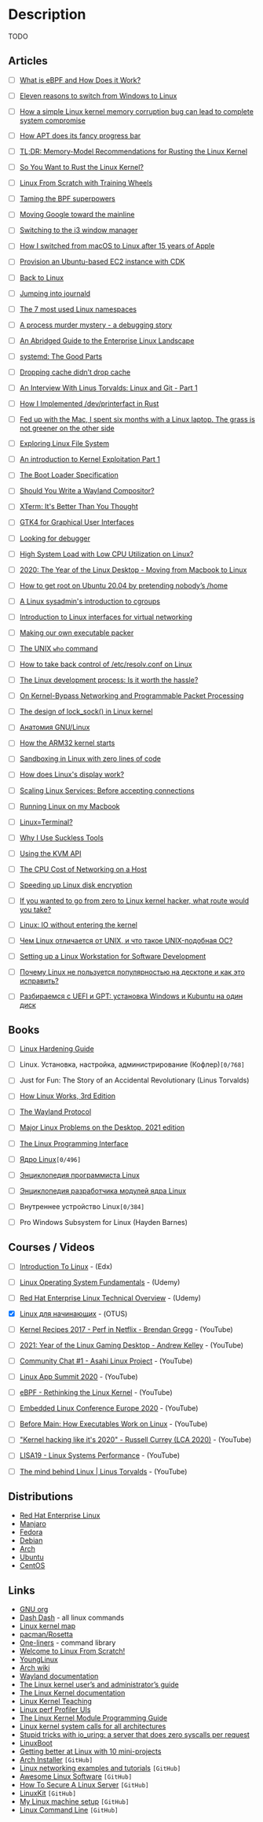 # Description

TODO


## Articles

- [ ] [What is eBPF and How Does it Work?](https://goteleport.com/blog/what-is-ebpf/)
- [ ] [Eleven reasons to switch from Windows to Linux](https://www.lpi.org/blog/2021/10/05/eleven-reasons-switch-windows-linux)
- [ ] [How a simple Linux kernel memory corruption bug can lead to complete system compromise](https://googleprojectzero.blogspot.com/2021/10/how-simple-linux-kernel-memory.html)
- [ ] [How APT does its fancy progress bar](https://mdk.fr/blog/how-apt-does-its-fancy-progress-bar.html)
- [ ] [TL;DR: Memory-Model Recommendations for Rusting the Linux Kernel](https://paulmck.livejournal.com/65341.html)
- [ ] [So You Want to Rust the Linux Kernel?](https://paulmck.livejournal.com/62436.html)
- [ ] [Linux From Scratch with Training Wheels](https://philsyme.github.io/lfs-tw/)
- [ ] [Taming the BPF superpowers](https://lwn.net/Articles/870269/)
- [ ] [Moving Google toward the mainline](https://lwn.net/Articles/871195/)
- [ ] [Switching to the i3 window manager](https://vincent.bernat.ch/en/blog/2021-i3-window-manager)
- [ ] [How I switched from macOS to Linux after 15 years of Apple](https://markosaric.com/linux/)
- [ ] [Provision an Ubuntu-based EC2 instance with CDK](https://loige.co/provision-ubuntu-ec2-with-cdk/)
- [ ] [Back to Linux](https://metaredux.com/posts/2021/07/31/back-to-linux.html)
- [ ] [Jumping into journald](https://artem.ist/blog/2021/06/29/jumping-into-journald.html)
- [ ] [The 7 most used Linux namespaces](https://www.redhat.com/sysadmin/7-linux-namespaces)
- [ ] [A process murder mystery - a debugging story](https://blog.viraptor.info/post/a-process-murder-mystery-a-debugging-story)
- [ ] [An Abridged Guide to the Enterprise Linux Landscape](https://www.linuxjournal.com/content/abridged-guide-enterprise-linux-landscape)
- [ ] [systemd: The Good Parts](https://christine.website/talks/systemd-the-good-parts-2021-05-16)
- [ ] [Dropping cache didn’t drop cache](https://blog.twitter.com/engineering/en_us/topics/open-source/2021/dropping-cache-didnt-drop-cache)
- [ ] [An Interview With Linus Torvalds: Linux and Git - Part 1](https://www.tag1consulting.com/blog/interview-linus-torvalds-linux-and-git)
- [ ] [How I Implemented /dev/printerfact in Rust](https://christine.website/blog/dev-printerfact-2021-04-17)
- [ ] [Fed up with the Mac, I spent six months with a Linux laptop. The grass is not greener on the other side](https://cfenollosa.com/blog/fed-up-with-the-mac-i-spent-six-months-with-a-linux-laptop-the-grass-is-not-greener-on-the-other-side.html)
- [ ] [Exploring Linux File System](https://muhammadraza.me/2021/Linux-FS/)
- [ ] [An introduction to Kernel Exploitation Part 1](https://pwning.systems/posts/an-introduction-to-kernel-exploitation-part1/)
- [ ] [The Boot Loader Specification](https://systemd.io/BOOT_LOADER_SPECIFICATION/)
- [ ] [Should You Write a Wayland Compositor?](https://tudorr.ro/blog/technical/2021/01/26/the-wayland-experience/)
- [ ] [XTerm: It's Better Than You Thought](https://aduros.com/blog/xterm-its-better-than-you-thought/)
- [ ] [GTK4 for Graphical User Interfaces](http://ssalewski.de/gtkprogramming.html)
- [ ] [Looking for debugger](https://scattered-thoughts.net/writing/looking-for-debugger/)
- [ ] [High System Load with Low CPU Utilization on Linux?](https://tanelpoder.com/posts/high-system-load-low-cpu-utilization-on-linux/)
- [ ] [2020: The Year of the Linux Desktop - Moving from Macbook to Linux](https://monadical.com/posts/moving-to-linux-desktop.html#)
- [ ] [How to get root on Ubuntu 20.04 by pretending nobody’s /home](https://securitylab.github.com/research/Ubuntu-gdm3-accountsservice-LPE/)
- [ ] [A Linux sysadmin's introduction to cgroups](https://www.redhat.com/sysadmin/cgroups-part-one)
- [ ] [Introduction to Linux interfaces for virtual networking](https://developers.redhat.com/blog/2018/10/22/introduction-to-linux-interfaces-for-virtual-networking)
- [ ] [Making our own executable packer](https://fasterthanli.me/series/making-our-own-executable-packer)
- [ ] [The UNIX `who` command](https://gauthier.uk/blog/who/)
- [ ] [How to take back control of /etc/resolv.conf on Linux](https://www.ctrl.blog/entry/resolvconf-tutorial.html)
- [ ] [The Linux development process: Is it worth the hassle?](https://glaubercosta-11125.medium.com/the-linux-development-process-is-it-worth-the-hassle-4f09d7ff09a2)
- [ ] [On Kernel-Bypass Networking and Programmable Packet Processing](https://medium.com/@penberg/on-kernel-bypass-networking-and-programmable-packet-processing-799609b06898)
- [ ] [The design of lock_sock() in Linux kernel](https://medium.com/@c0ngwang/the-design-of-lock-sock-in-linux-kernel-69c3406e504b)
- [ ] [Анатомия GNU/Linux](https://habr.com/ru/post/531872/)
- [ ] [How the ARM32 kernel starts](https://people.kernel.org/linusw/how-the-arm32-kernel-starts)
- [ ] [Sandboxing in Linux with zero lines of code](https://blog.cloudflare.com/sandboxing-in-linux-with-zero-lines-of-code/)
- [ ] [How does Linux's display work?](https://unix.stackexchange.com/questions/596894/how-does-linuxs-display-work)
- [ ] [Scaling Linux Services: Before accepting connections](https://theojulienne.io/2020/07/03/scaling-linux-services-before-accepting-connections.html)
- [ ] [Running Linux on my Macbook](https://djharper.dev/post/2020/06/07/running-linux-on-my-macbook/)
- [ ] [Linux=Terminal?](https://habr.com/ru/company/otus/blog/537258/)
- [ ] [Why I Use Suckless Tools](https://christine.website/blog/why-i-use-suckless-tools-2020-06-05)
- [ ] [Using the KVM API](https://lwn.net/Articles/658511/)
- [ ] [The CPU Cost of Networking on a Host](https://people.kernel.org/dsahern/the-cpu-cost-of-networking-on-a-host)
- [ ] [Speeding up Linux disk encryption](https://blog.cloudflare.com/speeding-up-linux-disk-encryption/)
- [ ] [If you wanted to go from zero to Linux kernel hacker, what route would you take?](https://lobste.rs/s/b5clu3/if_you_wanted_go_from_zero_linux_kernel)
- [ ] [Linux: IO without entering the kernel](https://news.ycombinator.com/item?id=18692376)
- [ ] [Чем Linux отличается от UNIX, и что такое UNIX-подобная ОС?](https://habr.com/ru/sandbox/26545/)
- [ ] [Setting up a Linux Workstation for Software Development](https://tkainrad.dev/posts/setting-up-linux-workstation/#introduction)
- [ ] [Почему Linux не пользуется популярностью на десктопе и как это исправить?](https://proglib.io/p/pochemu-linux-ne-polzuetsya-populyarnostyu-na-desktope-i-kak-eto-ispravit-2021-10-26)
- [ ] [Разбираемся с UEFI и GPT: установка Windows и Kubuntu на один диск](https://habr.com/ru/post/259283/)


## Books

- [ ] [Linux Hardening Guide](https://madaidans-insecurities.github.io/guides/linux-hardening.html)
- [ ] Linux. Установка, настройка, администрирование (Кофлер)`[0/768]`
- [ ] Just for Fun: The Story of an Accidental Revolutionary (Linus Torvalds)
- [ ] [How Linux Works, 3rd Edition](https://nostarch.com/howlinuxworks3)
- [ ] [The Wayland Protocol](https://wayland-book.com/)
- [ ] [Major Linux Problems on the Desktop, 2021 edition](https://itvision.altervista.org/why.linux.is.not.ready.for.the.desktop.current.html)
- [ ] [The Linux Programming Interface](https://man7.org/tlpi/)
- [ ] [Ядро Linux](https://codernet.ru/books/linux/yadro_linux_opisanie_processa_razrabotki/)`[0/496]`
- [ ] [Энциклопедия программиста Linux](http://www.opennet.ru/docs/RUS/lpg)
- [ ] [Энциклопедия разработчика модулей ядра Linux](http://www.opennet.ru/docs/RUS/lkmpg)
- [ ] Внутреннее устройство Linux`[0/384]`
- [ ] Pro Windows Subsystem for Linux (Hayden Barnes)


## Courses / Videos

- [ ] [Introduction To Linux](https://www.edx.org/course/introduction-to-linux/) - (Edx)
- [ ] [Linux Operating System Fundamentals](https://www.udemy.com/course/linux-academy-linux-operating-system-fundamentals/) - (Udemy)
- [ ] [Red Hat Enterprise Linux Technical Overview](https://www.udemy.com/course/red-hat-enterprise-linux-technical-overview/) - (Udemy)
- [x] [Linux для начинающих](https://otus.ru/online/online-linux/) - (OTUS)
- [ ] [Kernel Recipes 2017 - Perf in Netflix - Brendan Gregg](https://youtu.be/UVM3WX8Lq2k) - (YouTube)
- [ ] [2021: Year of the Linux Gaming Desktop - Andrew Kelley](https://youtu.be/pq1XqP4-qOo) - (YouTube)
- [ ] [Community Chat #1 - Asahi Linux Project](https://youtu.be/aMTfPSzrjXs) - (YouTube)
- [ ] [Linux App Summit 2020](https://youtu.be/u8SI6AEwMnQ) - (YouTube)
- [ ] [eBPF - Rethinking the Linux Kernel](https://youtu.be/f-oTe-dmfyI) - (YouTube)
- [ ] [Embedded Linux Conference Europe 2020](https://youtube.com/playlist?list=PLZjq3una5SrDeo4RM5UZyZTisSuLd_3gb) - (YouTube)
- [ ] [Before Main: How Executables Work on Linux](https://youtu.be/jR2hUhjcAXI) - (YouTube)
- [ ] ["Kernel hacking like it's 2020" - Russell Currey (LCA 2020)](https://youtu.be/heib48KG-YQ) - (YouTube)
- [ ] [LISA19 - Linux Systems Performance](https://youtu.be/fhBHvsi0Ql0) - (YouTube)
- [ ] [The mind behind Linux | Linus Torvalds](https://youtu.be/o8NPllzkFhE) - (YouTube)


## Distributions

- [Red Hat Enterprise Linux](https://www.redhat.com/en/technologies/linux-platforms/enterprise-linux)
- [Manjaro](https://manjaro.org/)
- [Fedora](https://getfedora.org/)
- [Debian](https://www.debian.org/)
- [Arch](https://archlinux.org/)
- [Ubuntu](https://ubuntu.com/)
- [CentOS](https://www.centos.org/)


## Links

- [GNU org](https://www.gnu.org/)
- [Dash Dash](https://dashdash.io/) - all linux commands
- [Linux kernel map](https://makelinux.github.io/kernel/map/)
- [pacman/Rosetta](https://wiki.archlinux.org/title/Pacman/Rosetta)
- [One-liners](https://linuxcommandlibrary.com/basic/oneliners.html) - command library
- [Welcome to Linux From Scratch!](https://www.linuxfromscratch.org/index.html)
- [YoungLinux](https://younglinux.info/)
- [Arch wiki](https://wiki.archlinux.org/)
- [Wayland documentation](https://wayland.app/protocols/)
- [The Linux kernel user’s and administrator’s guide](https://www.kernel.org/doc/html/latest/admin-guide/index.html)
- [The Linux Kernel documentation](https://www.kernel.org/doc/html/latest/)
- [Linux Kernel Teaching](https://linux-kernel-labs.github.io/refs/heads/master/index.html)
- [Linux perf Profiler UIs](https://www.markhansen.co.nz/profiler-uis/)
- [The Linux Kernel Module Programming Guide](https://sysprog21.github.io/lkmpg/)
- [Linux kernel system calls for all architectures](https://marcin.juszkiewicz.com.pl/download/tables/syscalls.html)
- [Stupid tricks with io_uring: a server that does zero syscalls per request](https://wjwh.eu/posts/2021-10-01-no-syscall-server-iouring.html)
- [LinuxBoot](https://www.linuxboot.org/)
- [Getting better at Linux with 10 mini-projects](https://carltheperson.com/posts/10-things-linux/)
- [Arch Installer](https://github.com/archlinux/archinstall) `[GitHub]`
- [Linux networking examples and tutorials](https://github.com/knorrie/network-examples) `[GitHub]`
- [Awesome Linux Software](https://github.com/luong-komorebi/Awesome-Linux-Software) `[GitHub]`
- [How To Secure A Linux Server](https://github.com/imthenachoman/How-To-Secure-A-Linux-Server) `[GitHub]`
- [LinuxKit](https://github.com/linuxkit/linuxkit) `[GitHub]`
- [My Linux machine setup](https://github.com/brpaz/my-linux-setup) `[GitHub]`
- [Linux Command Line](https://github.com/learnbyexample/Linux_command_line) `[GitHub]`
